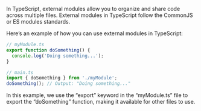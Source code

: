 In TypeScript, external modules allow you to organize and share code across multiple files. External modules in TypeScript follow the CommonJS or ES modules standards.

Here’s an example of how you can use external modules in TypeScript:

```ts
// myModule.ts
export function doSomething() {
  console.log('Doing something...');
}

// main.ts
import { doSomething } from './myModule';
doSomething(); // Output: "Doing something..."
```

In this example, we use the “export” keyword in the “myModule.ts” file to export the “doSomething” function, making it available for other files to use.